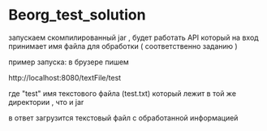# Beorg_test_solution

запускаем скомпилированный jar , будет работать API который на вход принимает имя файла для обработки ( соответственно заданию )

пример запуска: в брузере пишем 

http://localhost:8080/textFile/test

где "test" имя текстового файла (test.txt) который лежит в той же директории , что и jar

в ответ загрузится текстовый файл с обработанной информацией
